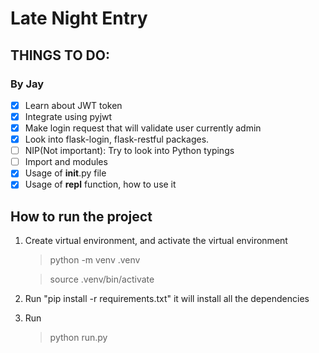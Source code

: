 # Late Night Entry

## THINGS TO DO:

### By Jay

- [x] Learn about JWT token
- [x] Integrate using pyjwt
- [x] Make login request that will validate user currently admin
- [x] Look into flask-login, flask-restful packages.
- [ ] NIP(Not important): Try to look into Python typings
- [ ] Import and modules
- [x] Usage of **init**.py file
- [x] Usage of **repl** function, how to use it

## How to run the project

1. Create virtual environment, and activate the virtual environment
   > python -m venv .venv

   > source .venv/bin/activate
2. Run "pip install -r requirements.txt" it will install all the dependencies
3. Run
   > python run.py
